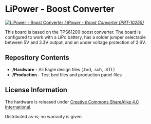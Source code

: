 LiPower - Boost Converter
========================

[![LiPower - Boost Converter](https://dlnmh9ip6v2uc.cloudfront.net/images/products/1/0/2/5/5/10255-01_i_ma.jpg)
*LiPower - Boost Converter (PRT-10255)*](https://www.sparkfun.com/products/10255)

This board is based on the TPS61200 boost converter. The board is configured to work with a LiPo battery, has a
solder jumper selectable between 5V and 3.3V output, and an under voltage protection of 2.6V. 

Repository Contents
-------------------
* **/Hardware** - All Eagle design files (.brd, .sch, .STL)
* **/Production** - Test bed files and production panel files

License Information
-------------------
The hardware is released under [Creative Commons ShareAlike 4.0 International](https://creativecommons.org/licenses/by-sa/4.0/).

Distributed as-is; no warranty is given.

